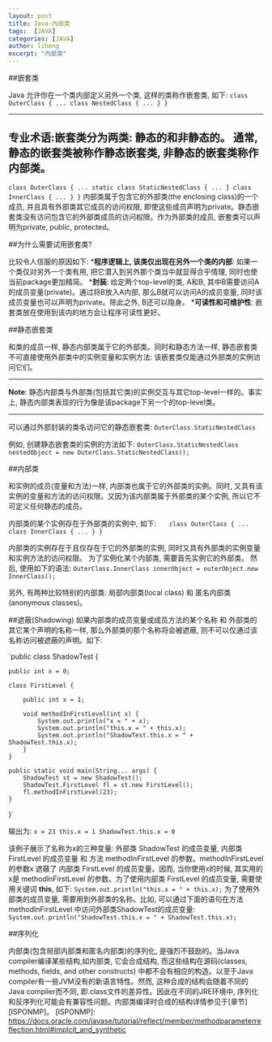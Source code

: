```yaml
---
layout: post
title: Java-内部类
tags:  [JAVA]
categories: [JAVA]
author: liheng
excerpt: "内部类"
---
```


##嵌套类

Java 允许你在一个类内部定义另外一个类, 这样的类称作嵌套类, 如下:
`class OuterClass {
    ...
    class NestedClass {
        ...
    }
}`

---
**专业术语**:嵌套类分为两类: 静态的和非静态的。 通常, 静态的嵌套类被称作静态嵌套类, 非静态的嵌套类称作内部类。
---

`class OuterClass {
    ...
    static class StaticNestedClass {
        ...
    }
    class InnerClass {
        ...
    }
}`
内部类属于包含它的外部类(the enclosing class)的一个成员, 并且具有外部类其它成员的访问权限, 即使这些成员声明为private。静态嵌套类没有访问包含它的外部类成员的访问权限。作为外部类的成员, 嵌套类可以声明为private, public, protected。


##为什么需要试用嵌套类?

比较令人信服的原因如下:
*<strong>程序逻辑上, 该类仅出现在另外一个类的内部</strong>: 如果一个类仅对另外一个类有用, 把它潜入到另外那个类当中就显得合乎情理, 同时也使当前package更加精简。
*<strong>封装</strong>: 给定两个top-level的类, A和B, 其中B需要访问A的成员变量(private)。通过将B放入A内部, 那么B就可以访问A的成员变量, 同时该成员变量也可以声明为private。除此之外, B还可以隐身。
*<strong>可读性和可维护性</strong>: 嵌套类放在使用到该内的地方会让程序可读性更好。

##静态嵌套类

和类的成员一样, 静态内部类属于它的外部类。同时和静态方法一样, 静态嵌套类不可直接使用外部类中的实例变量和实例方法: 该嵌套类仅能通过外部类的实例访问它们。

***
**Note**: 静态内部类与外部类(包括其它类)的实例交互与其它top-level一样的。事实上, 静态内部类表现的行为像是该package下另一个的top-level类。
***

可以通过外部封装的类名访问它的静态嵌套类:
  `OuterClass.StaticNestedClass`

例如, 创建静态嵌套类的实例的方法如下:
	`OuterClass.StaticNestedClass nestedObject = new OuterClass.StaticNestedClass();`

##内部类

和实例的成员(变量和方法)一样, 内部类也属于它的外部类的实例。同时, 又具有该实例的变量和方法的访问权限。又因为该内部类属于外部类的某个实例, 所以它不可定义任何静态的成员。

内部类的某个实例存在于外部类的实例中, 如下:
`   class OuterClass {
        ...
        class InnerClass {
            ...
        }
}`

内部类的实例存在于且仅存在于它的外部类的实例, 同时又具有外部类的实例变量和实例方法的访问权限。
为了实例化某个内部类, 需要首先实例它的外部类。 然后, 使用如下的语法:
    `OuterClass.InnerClass innerObject = outerObject.new InnerClass();`

另外, 有两种比较特别的内部类: 局部内部类(local class) 和 匿名内部类(anonymous classes)。

##遮蔽(Shadowing)
如果内部类的成员变量或成员方法的某个名称 和 外部类的其它某个声明的名称一样, 那么外部类的那个名称将会被遮蔽, 则不可以仅通过该名称访问被遮蔽的声明。如下:

`public class ShadowTest {

    public int x = 0;

    class FirstLevel {

        public int x = 1;

        void methodInFirstLevel(int x) {
            System.out.println("x = " + x);
            System.out.println("this.x = " + this.x);
            System.out.println("ShadowTest.this.x = " + ShadowTest.this.x);
        }
    }

    public static void main(String... args) {
        ShadowTest st = new ShadowTest();
        ShadowTest.FirstLevel fl = st.new FirstLevel();
        fl.methodInFirstLevel(23);
    }
}`

输出为:
	`x = 23
	this.x = 1
	ShadowTest.this.x = 0`

该例子展示了名称为x的三种变量: 外部类 ShadowTest 的成员变量, 内部类 FirstLevel 的成员变量 和 方法 methodInFirstLevel 的参数。methodInFirstLevel 的参数x 遮蔽了 内部类 FirstLevel 的成员变量。因而, 当你使用x的时候, 其实用的x是 methodInFirstLevel 的参数。为了使用内部类 FirstLevel 的成员变量, 需要使用关键词 **this**, 如下:
    `System.out.println("this.x = " + this.x);`
为了使用外部类的成员变量, 需要用到外部类的名称。比如, 可以通过下面的语句在方法 methodInFirstLevel 中访问外部类ShadowTest的成员变量:
    `System.out.println("ShadowTest.this.x = " + ShadowTest.this.x);`


##序列化

内部类(包含局部内部类和匿名内部类)的序列化, 是强烈不鼓励的。当Java compiler编译某些结构,如内部类, 它会合成结构, 而这些结构在源码(classes, methods, fields, and other constructs) 中都不会有相应的构造。以至于Java compiler有一些JVM没有的新语言特性。然而, 这种合成的结构会随着不同的Java compiler而不同, 即.class文件的差异性。因此在不同的JRE环境中, 序列化和反序列化可能会有兼容性问题。内部类编译时合成的结构详情参见于[章节][ISPONMP]。
[ISPONMP]: https://docs.oracle.com/javase/tutorial/reflect/member/methodparameterreflection.html#implcit_and_synthetic